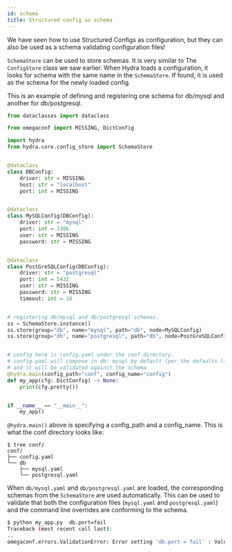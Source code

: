 ```yaml
---
id: schema
title: Structured config as schema
---
```

We have seen how to use Structured Configs as configuration, but they can also be used as a schema validating configuration files!

`SchemaStore` can be used to store schemas. It is very similar to The `ConfigStore` class we saw earlier.
When Hydra loads a configuration, it looks for schema with the same name in the `SchemaStore`. If found, it is used as the schema for the newly loaded config.

This is an example of defining and registering one schema for db/mysql and another for db/postgresql.

```python
from dataclasses import dataclass

from omegaconf import MISSING, DictConfig

import hydra
from hydra.core.config_store import SchemaStore


@dataclass
class DBConfig:
    driver: str = MISSING
    host: str = "localhost"
    port: int = MISSING


@dataclass
class MySQLConfig(DBConfig):
    driver: str = "mysql"
    port: int = 3306
    user: str = MISSING
    password: str = MISSING


@dataclass
class PostGreSQLConfig(DBConfig):
    driver: str = "postgresql"
    port: int = 5432
    user: str = MISSING
    password: str = MISSING
    timeout: int = 10


# registering db/mysql and db/postgresql schemas.
ss = SchemaStore.instance()
ss.store(group="db", name="mysql", path="db", node=MySQLConfig)
ss.store(group="db", name="postgresql", path="db", node=PostGreSQLConfig)


# config here is config.yaml under the conf directory.
# config.yaml will compose in db: mysql by default (per the defaults list),
# and it will be validated against the schema
@hydra.main(config_path="conf", config_name="config")
def my_app(cfg: DictConfig) -> None:
    print(cfg.pretty())


if __name__ == "__main__":
    my_app()
```

`@hydra.main()` above is specifying a config_path and a config_name.
This is what the conf directory looks like:
```text
$ tree conf/
conf/
├── config.yaml
└── db
    ├── mysql.yaml
    └── postgresql.yaml
```

When `db/mysql.yaml` and `db/postgresql.yaml` are loaded, the corresponding schemas from the `SchemaStore` are used automatically.
This can be used to validate that both the configuration files (`mysql.yaml` and `postgresql.yaml`) and the command line overrides are conforming to the schema. 

```bash
$ python my_app.py  db.port=fail
Traceback (most recent call last):
..
omegaconf.errors.ValidationError: Error setting 'db.port = fail' : Value 'fail' could not be converted to Integer
```